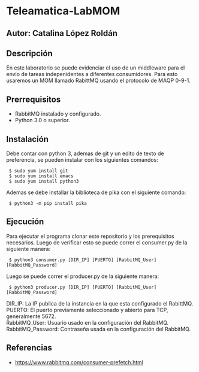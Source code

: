 # Teleamatica-LabMOM
## Autor: Catalina López Roldán
## Descripción
En este laboratorio se puede evidenciar el uso de un middleware para el envio de tareas indepenidentes a diferentes consumidores. Para esto usaremos un MOM llamado RabittMQ usando el protocolo de MAQP 0-9-1.

## Prerrequisitos
- RabbitMQ instalado y configurado.
- Python 3.0 o superior.

## Instalación
Debe contar con python 3, ademas de git y un edito de texto de preferencia, se pueden instalar con los siguientes comandos:
<pre><code> $ sudo yum install git
 $ sudo yum install emacs 
 $ sudo yum install python3
</code></pre>

Ademas se debe installar la biblioteca de pika con el siguiente comando:
<pre><code> $ python3 -m pip install pika
</code></pre>

## Ejecución
Para ejecutar el programa clonar este repositorio y los prerequisitos necesarios.
Luego de verificar esto se puede correr el consumer.py de la siguiente manera:
<pre><code> $ python3 consumer.py [DIR_IP] [PUERTO] [RabbitMQ_User] [RabbitMQ_Password]
</code></pre>

Luego se puede correr el producer.py de la siguiente manera:
<pre><code> $ python3 producer.py [DIR_IP] [PUERTO] [RabbitMQ_User] [RabbitMQ_Password]
</code></pre>
DIR_IP: La IP publica de la instancia en la que esta configurado el RabittMQ. <br />
PUERTO: El puerto previamente seleccionado y abierto para TCP, generalmente 5672. <br />
RabbitMQ_User: Usuario usado en la configuración del RabbitMQ. <br />
RabbitMQ_Password: Contraseña usada en la configuración del RabbitMQ. <br />

## Referencias
- https://www.rabbitmq.com/consumer-prefetch.html

